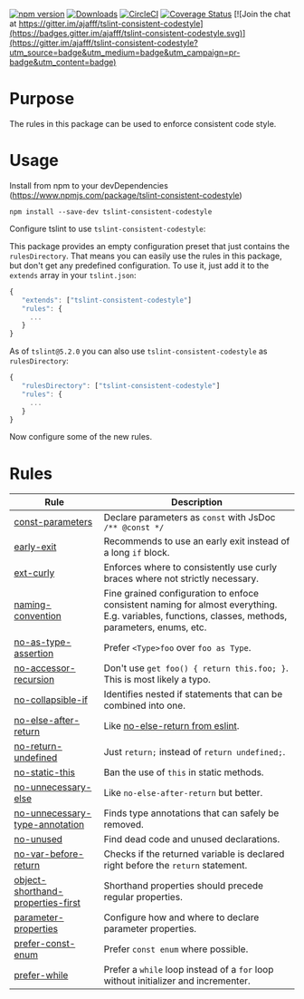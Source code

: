 [![npm version](http://img.shields.io/npm/v/tslint-consistent-codestyle.svg)](https://npmjs.org/package/tslint-consistent-codestyle)
[![Downloads](http://img.shields.io/npm/dm/tslint-consistent-codestyle.svg)](https://npmjs.org/package/tslint-consistent-codestyle)
[![CircleCI](https://circleci.com/gh/ajafff/tslint-consistent-codestyle.svg?style=shield)](https://circleci.com/gh/ajafff/tslint-consistent-codestyle)
[![Coverage Status](https://coveralls.io/repos/github/ajafff/tslint-consistent-codestyle/badge.svg)](https://coveralls.io/github/ajafff/tslint-consistent-codestyle)
[![Join the chat at https://gitter.im/ajafff/tslint-consistent-codestyle](https://badges.gitter.im/ajafff/tslint-consistent-codestyle.svg)](https://gitter.im/ajafff/tslint-consistent-codestyle?utm_source=badge&utm_medium=badge&utm_campaign=pr-badge&utm_content=badge)

# Purpose

The rules in this package can be used to enforce consistent code style.

# Usage

Install from npm to your devDependencies  (https://www.npmjs.com/package/tslint-consistent-codestyle)

```
npm install --save-dev tslint-consistent-codestyle
```

Configure tslint to use `tslint-consistent-codestyle`:

This package provides an empty configuration preset that just contains the `rulesDirectory`. That means you can easily use the rules in this package, but don't get any predefined configuration. To use it, just add it to the `extends` array in your `tslint.json`:

```javascript
{
   "extends": ["tslint-consistent-codestyle"]
   "rules": {
     ...
   }
}
```

As of `tslint@5.2.0` you can also use `tslint-consistent-codestyle` as `rulesDirectory`:

```javascript
{
   "rulesDirectory": ["tslint-consistent-codestyle"]
   "rules": {
     ...
   }
}
```

Now configure some of the new rules.

# Rules

Rule | Description
---- | ----
[const-parameters](https://github.com/ajafff/tslint-consistent-codestyle/blob/master/docs/const-parameters.md) | Declare parameters as `const` with JsDoc `/** @const */`
[early-exit](https://github.com/ajafff/tslint-consistent-codestyle/blob/master/docs/early-exit.md) | Recommends to use an early exit instead of a long `if` block.
[ext-curly](https://github.com/ajafff/tslint-consistent-codestyle/blob/master/docs/ext-curly.md) |Enforces where to consistently use curly braces where not strictly necessary.
[naming-convention](https://github.com/ajafff/tslint-consistent-codestyle/blob/master/docs/naming-convention.md) | Fine grained configuration to enfoce consistent naming for almost everything. E.g. variables, functions, classes, methods, parameters, enums, etc.
[no-as-type-assertion](https://github.com/ajafff/tslint-consistent-codestyle/blob/master/docs/no-as-type-assertion.md) | Prefer `<Type>foo` over `foo as Type`.
[no-accessor-recursion](https://github.com/ajafff/tslint-consistent-codestyle/blob/master/docs/no-accessor-recursion.md) | Don't use `get foo() { return this.foo; }`. This is most likely a typo.
[no-collapsible-if](https://github.com/ajafff/tslint-consistent-codestyle/blob/master/docs/no-collapsible-if.md) | Identifies nested if statements that can be combined into one.
[no-else-after-return](https://github.com/ajafff/tslint-consistent-codestyle/blob/master/docs/no-else-after-return.md) | Like [no-else-return from eslint](http://eslint.org/docs/rules/no-else-return).
[no-return-undefined](https://github.com/ajafff/tslint-consistent-codestyle/blob/master/docs/no-return-undefined.md) | Just `return;` instead of `return undefined;`.
[no-static-this](https://github.com/ajafff/tslint-consistent-codestyle/blob/master/docs/no-static-this.md) | Ban the use of `this` in static methods.
[no-unnecessary-else](https://github.com/ajafff/tslint-consistent-codestyle/blob/master/docs/no-unnecessary-else.md) | Like `no-else-after-return` but better.
[no-unnecessary-type-annotation](https://github.com/ajafff/tslint-consistent-codestyle/blob/master/docs/no-unnecessary-type-annotation.md) | Finds type annotations that can safely be removed.
[no-unused](https://github.com/ajafff/tslint-consistent-codestyle/blob/master/docs/no-unused.md) | Find dead code and unused declarations.
[no-var-before-return](https://github.com/ajafff/tslint-consistent-codestyle/blob/master/docs/no-var-before-return.md) | Checks if the returned variable is declared right before the `return` statement.
[object-shorthand-properties-first](https://github.com/ajafff/tslint-consistent-codestyle/blob/master/docs/object-shorthand-properties-first.md) | Shorthand properties should precede regular properties.
[parameter-properties](https://github.com/ajafff/tslint-consistent-codestyle/blob/master/docs/parameter-properties.md) | Configure how and where to declare parameter properties.
[prefer-const-enum](https://github.com/ajafff/tslint-consistent-codestyle/blob/master/docs/prefer-const-enum.md) | Prefer `const enum` where possible.
[prefer-while](https://github.com/ajafff/tslint-consistent-codestyle/blob/master/docs/prefer-while.md) | Prefer a `while` loop instead of a `for` loop without initializer and incrementer.
